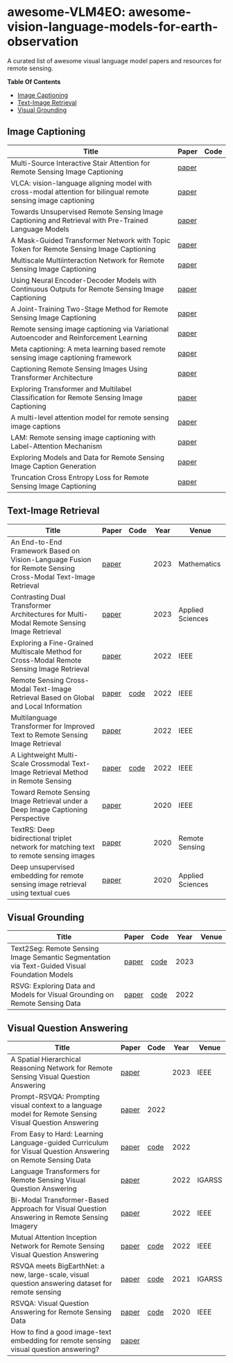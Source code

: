 # awesome-VLM4EO: awesome-vision-language-models-for-earth-observation  
A curated list of awesome visual language model papers and resources for remote sensing.

**Table Of Contents**
* [Image Captioning](#image-captioning)
* [Text-Image Retrieval](#text-image-retrieval)
* [Visual Grounding](#visual-grounding)

## Image Captioning
| Title                                                                        | Paper    | Code                                  |
| ------------------------------------------- | ----------------------------------------- | ------------------------------------------- |
| Multi-Source Interactive Stair Attention for Remote Sensing Image Captioning | [paper](https://www.mdpi.com/2072-4292/15/3/579) | []()|
| VLCA: vision-language aligning model with cross-modal attention for bilingual remote sensing image captioning | [paper](https://ieeexplore.ieee.org/document/10066217) | []()|
| Towards Unsupervised Remote Sensing Image Captioning and Retrieval with Pre-Trained Language Models | [paper](https://www.anlp.jp/proceedings/annual_meeting/2023/pdf_dir/B10-4.pdf) | []()|
| A Mask-Guided Transformer Network with Topic Token for Remote Sensing Image Captioning | [paper](https://www.mdpi.com/2072-4292/14/12/2939) | []()|
| Multiscale Multiinteraction Network for Remote Sensing Image Captioning | [paper](https://ieeexplore.ieee.org/document/9720234) | []()|
| Using Neural Encoder-Decoder Models with Continuous Outputs for Remote Sensing Image Captioning | [paper](https://ieeexplore.ieee.org/document/9714367) | []()|
| A Joint-Training Two-Stage Method for Remote Sensing Image Captioning | [paper](https://ieeexplore.ieee.org/document/9961235) | []()|
| Remote sensing image captioning via Variational Autoencoder and Reinforcement Learning | [paper](https://www.sciencedirect.com/science/article/abs/pii/S0950705120302586) | []()|
| Meta captioning: A meta learning based remote sensing image captioning framework | [paper](https://www.sciencedirect.com/science/article/abs/pii/S0924271622000351) | []()|
| Captioning Remote Sensing Images Using Transformer Architecture | [paper](https://ieeexplore.ieee.org/abstract/document/10067039) | []()|
| Exploring Transformer and Multilabel Classification for Remote Sensing Image Captioning | [paper](https://ieeexplore.ieee.org/document/9855519) | []()|
| A multi-level attention model for remote sensing image captions | [paper](https://www.mdpi.com/2072-4292/12/6/939) | []()|
| LAM: Remote sensing image captioning with Label-Attention Mechanism | [paper](https://www.mdpi.com/2072-4292/11/20/2349) | []()|
| Exploring Models and Data for Remote Sensing Image Caption Generation | [paper](https://arxiv.org/abs/1712.07835) | []()|
| Truncation Cross Entropy Loss for Remote Sensing Image Captioning | [paper](https://ieeexplore.ieee.org/document/9153154) | []()|


## Text-Image Retrieval

| Title                                                            | Paper                                                         | Code                                  | Year | Venue               |
| ----------------------------------------------------------------- | ------------------------------------------------------------- | ------------------------------------- | ---- | ------------------- |
| An End-to-End Framework Based on Vision-Language Fusion for Remote Sensing Cross-Modal Text-Image Retrieval | [paper](https://www.mdpi.com/2227-7390/11/10/2279) |  | 2023 | Mathematics |
| Contrasting Dual Transformer Architectures for Multi-Modal Remote Sensing Image Retrieval | [paper](https://www.mdpi.com/2076-3417/13/1/282) | | 2023 | Applied Sciences|
| Exploring a Fine-Grained Multiscale Method for Cross-Modal Remote Sensing Image Retrieval | [paper](https://arxiv.org/pdf/2204.09868.pdf) | | 2022 | IEEE |
| Remote Sensing Cross-Modal Text-Image Retrieval Based on Global and Local Information | [paper](https://arxiv.org/abs/2204.09860) | [code](https://github.com/xiaoyuan1996/GaLR) | 2022 | IEEE |
| Multilanguage Transformer for Improved Text to Remote Sensing Image Retrieval | [paper](https://ieeexplore.ieee.org/document/9925582) | | 2022 | IEEE |
| A Lightweight Multi-Scale Crossmodal Text-Image Retrieval Method in Remote Sensing | [paper](https://ieeexplore.ieee.org/document/9594840) | [code](https://github.com/xiaoyuan1996/retrievalSystem) | 2022 | IEEE |
| Toward Remote Sensing Image Retrieval under a Deep Image Captioning Perspective | [paper](https://ieeexplore.ieee.org/document/9154525)  |  | 2020 | IEEE |
| TextRS: Deep bidirectional triplet network for matching text to remote sensing images | [paper](https://www.mdpi.com/2072-4292/12/3/405) |  | 2020 | Remote Sensing |
| Deep unsupervised embedding for remote sensing image retrieval using textual cues | [paper](https://www.mdpi.com/2076-3417/10/24/8931) |  | 2020 | Applied Sciences |

## Visual Grounding
| Title                                                            | Paper                                                         | Code                                  | Year | Venue               |
| ----------------------------------------------------------------- | ------------------------------------------------------------- | ------------------------------------- | ---- | ------------------- |
| Text2Seg: Remote Sensing Image Semantic Segmentation via Text-Guided Visual Foundation Models | [paper](https://arxiv.org/abs/2304.10597) | [code](https://github.com/Douglas2Code/Text2Seg) | 2023    | 
| RSVG: Exploring Data and Models for Visual Grounding on Remote Sensing Data| [paper](https://arxiv.org/abs/2210.12634) | [code](https://github.com/ZhanYang-nwpu/RSVG-pytorch) | 2022|

## Visual Question Answering
| Title                                                            | Paper                                                         | Code                                  | Year | Venue               |
| ----------------------------------------------------------------- | ------------------------------------------------------------- | ------------------------------------- | ---- | ------------------- |
| A Spatial Hierarchical Reasoning Network for Remote Sensing Visual Question Answering | [paper](https://ieeexplore.ieee.org/document/10018408) | | 2023 | IEEE |
| Prompt-RSVQA: Prompting visual context to a language model for Remote Sensing Visual Question Answering | [paper](https://ieeexplore.ieee.org/document/9857471) | 2022 |
| From Easy to Hard: Learning Language-guided Curriculum for Visual Question Answering on Remote Sensing Data | [paper](https://arxiv.org/abs/2205.03147)| [code](https://github.com/YZHJessica/VQA-easy2hard) | 2022 | |
| Language Transformers for Remote Sensing Visual Question Answering | [paper](https://ieeexplore.ieee.org/document/9884036) | | 2022 | IGARSS |
| Bi-Modal Transformer-Based Approach for Visual Question Answering in Remote Sensing Imagery | [paper](https://ieeexplore.ieee.org/document/9832935) | | 2022 | IEEE | 
| Mutual Attention Inception Network for Remote Sensing Visual Question Answering | [paper](https://ieeexplore.ieee.org/document/9444570) | [code](https://github.com/spectralpublic/RSIVQA) | 2022 | IEEE |
| RSVQA meets BigEarthNet: a new, large-scale, visual question answering dataset for remote sensing | [paper](https://ieeexplore.ieee.org/document/9553307) | [code](https://rsvqa.sylvainlobry.com/) | 2021 | IGARSS |
| RSVQA: Visual Question Answering for Remote Sensing Data | [paper](https://arxiv.org/abs/2003.07333) | [code](https://rsvqa.sylvainlobry.com/) | 2020 | IEEE |
| How to find a good image-text embedding for remote sensing visual question answering? | [paper](https://arxiv.org/abs/2109.11848) | | | |



